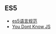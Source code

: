 ## ES5
- [es5语言规范](http://yanhaijing.com/es5/#null)
- [You Dont Know JS](https://github.com/getify/You-Dont-Know-JS/tree/1ed-zh-CN)
